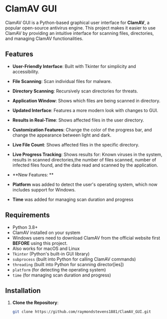 # ClamAV GUI

ClamAV GUI is a Python-based graphical user interface for **ClamAV**, a popular open-source antivirus engine. This project makes it easier to use ClamAV by providing an intuitive interface for scanning files, directories, and managing ClamAV functionalities.

## Features
- **User-Friendly Interface**: Built with Tkinter for simplicity and accessibility.

- **File Scanning**: Scan individual files for malware.
- **Directory Scanning**: Recursively scan directories for threats.
- **Application Window**: Shows which files are being scanned in directory.
- **Updated Interface**: Features a more modern look with changes to GUI.
- **Results in Real-Time**: Shows affected files in the user directory.
- **Customization Features**: Change the color of the progress bar, and change the appearance between light and dark.
- **Live File Count**: Shows affected files in the specific directory.
- **Live Progress Tracking**: Shows results for: Known viruses in the system, results in scanned directories,the number of files scanned, number of infected files found, and the data read and scanned by the application.

- **New Features: **
-    **Platform** was added to detect the user's operating system, which now includes support for Windows.
-    **Time** was added for managing scan duration and progress

## Requirements
- Python 3.8+
- ClamAV installed on your system
-    Windows users need to download ClamAV from the official website first **BEFORE** using this project.
-    Also works for macOS and Linux
- `Tkinter` (Python's built-in GUI library)
- `subprocess` (built into Python for calling ClamAV commands)
- `threading` (built into Python for scanning director[ies])
- `platform` (for detecting the operating system)
- `time` (for managing scan duration and progress)

## Installation
1. **Clone the Repository**:
   ```bash
   git clone https://github.com/raymondstevens1881/ClamAV_GUI.git
